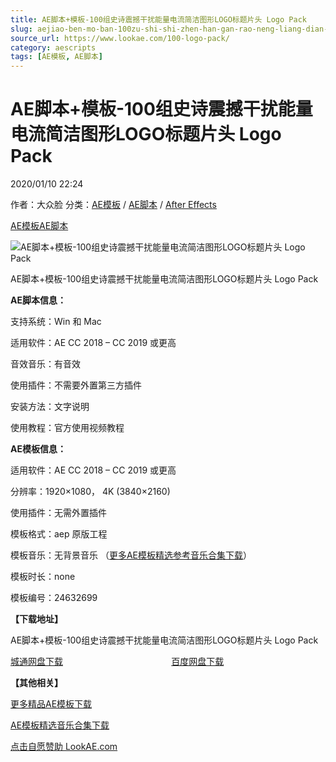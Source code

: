 ```yaml
---
title: AE脚本+模板-100组史诗震撼干扰能量电流简洁图形LOGO标题片头 Logo Pack
slug: aejiao-ben-mo-ban-100zu-shi-shi-zhen-han-gan-rao-neng-liang-dian-liu-jian-ji-tu-xing-logobiao-ti-pian-tou-logo-pack
source_url: https://www.lookae.com/100-logo-pack/
category: aescripts
tags: [AE模板, AE脚本]
---
```

# AE脚本+模板-100组史诗震撼干扰能量电流简洁图形LOGO标题片头 Logo Pack

2020/01/10 22:24

作者：大众脸
分类：[AE模板](https://www.lookae.com/after-effects/other-after-effects/) / [AE脚本](https://www.lookae.com/after-effects/aescripts/) / [After Effects](https://www.lookae.com/after-effects/)

[AE模板](https://www.lookae.com/tag/ae%e6%a8%a1%e6%9d%bf/)[AE脚本](https://www.lookae.com/tag/ae%e8%84%9a%e6%9c%ac/)

![AE脚本+模板-100组史诗震撼干扰能量电流简洁图形LOGO标题片头 Logo Pack](https://www.lookae.com/wp-content/uploads/2020/01/Logo-Pack.jpg "AE脚本+模板-100组史诗震撼干扰能量电流简洁图形LOGO标题片头 Logo Pack-LookAE.com")

AE脚本+模板-100组史诗震撼干扰能量电流简洁图形LOGO标题片头 Logo Pack

**AE脚本信息：**

支持系统：Win 和 Mac

适用软件：AE CC 2018 – CC 2019 或更高

音效音乐：有音效

使用插件：不需要外置第三方插件

安装方法：文字说明

使用教程：官方使用视频教程

**AE模板信息：**

适用软件：AE CC 2018 – CC 2019 或更高

分辨率：1920×1080， 4K (3840×2160)

使用插件：无需外置插件

模板格式：aep 原版工程

模板音乐：无背景音乐 （[更多AE模板精选参考音乐合集下载](https://item.taobao.com/item.htm?spm=a1z10.1.w4004-2793089344.4.MUvxbV&id=37289930486)）

模板时长：none

模板编号：24632699

**【下载地址】**

AE脚本+模板-100组史诗震撼干扰能量电流简洁图形LOGO标题片头 Logo Pack

[城通网盘下载](https://tc5.us/file/680462-417019787)                                            [百度网盘下载](https://pan.baidu.com/s/1ulYgZ1h-wtV764gnHBijEw)

**【其他相关】**

[更多精品AE模板下载](https://www.lookae.com/after-effects/other-after-effects/)

[AE模板精选音乐合集下载](https://item.taobao.com/item.htm?spm=a1z10.1.w4004-2793089344.4.MUvxbV&id=37289930486)

[点击自愿赞助 LookAE.com](https://www.lookae.com/sponsor/)
